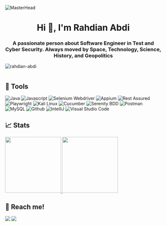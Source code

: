 ![MasterHead](https://miro.medium.com/v2/resize:fit:1400/format:webp/1*cDs1lIHva7j7kwsnmROc0w.png)
<h1 align="center">Hi 👋, I'm Rahdian Abdi</h1>
<h3 align="center">A passionate person about Software Engineer in Test and Cyber Security. Always moved by Space, Technology, Science, History, and Geopolitics</h3>

<p align="left"> 
  <img src="https://komarev.com/ghpvc/?username=rahdian-abdi&label=Profile%20views&color=0e75b6&style=flat" alt="rahdian-abdi" /> 
</p>

<p align="left"> 
  <a href="https://twitter.com/" target="blank"><img src="https://img.shields.io/twitter/follow/?logo=twitter&style=for-the-badge" alt="" /></a> 
</p>

## 🔨 Tools

![Java](https://img.shields.io/badge/Java-ED8B00?style=for-the-badge&logo=openjdk&logoColor=white)
![Javascript](https://img.shields.io/badge/JavaScript-F7DF1E?style=for-the-badge&logo=javascript&logoColor=black)
![Selenium Webdriver](https://img.shields.io/badge/-selenium-181717?style=for-the-badge&logo=selenium)
![Appium](https://img.shields.io/badge/-appium-662d91?style=for-the-badge&logo=appium)
![Rest Assured](https://img.shields.io/badge/Rest%20Assured-20B2AA?style=for-the-badge)
![Playwright](https://img.shields.io/badge/Playwright-43853D?style=for-the-badge&logo=appium)
![Kali Linux](https://img.shields.io/badge/Kali_Linux-557C94?style=for-the-badge&logo=kali-linux&logoColor=white)
![Cucumber](https://img.shields.io/badge/-cucumber-181717?style=for-the-badge&logo=cucumber)
![Serenity BDD](https://img.shields.io/badge/-serenitybdd-181717?style=for-the-badge&logo=serenitybdd)
![Postman](https://img.shields.io/badge/-postman-181717?style=for-the-badge&logo=postman)
![MySQL](https://img.shields.io/badge/-mysql-181717?style=for-the-badge&logo=mysql)
![Github](https://img.shields.io/badge/GitHub-100000?style=for-the-badge&logo=github&logoColor=white)
![IntelliJ](https://img.shields.io/badge/IntelliJ-000000.svg?style=for-the-badge&logo=intellij-idea&logoColor=white)
![Visual Studio Code](https://img.shields.io/badge/Visual%20Studio%20Code-0078d7.svg?style=for-the-badge&logo=visual-studio-code&logoColor=white)

## 📈 Stats

<p align="left">
  <a href="https://github.com/rahdian-abdi">
    <img height="180em" src="https://github-readme-stats-eight-theta.vercel.app/api?username=rahdian-abdi&show_icons=true&theme=algolia&include_all_commits=true&count_private=true"/>
    <img height="180em" src="https://github-readme-stats-eight-theta.vercel.app/api/top-langs/?username=rahdian-abdi&layout=compact&langs_count=8&theme=algolia"/>
  </a>
</p>

## 🔗 Reach me!

<p>
  <a href="https://www.linkedin.com/in/rahdianabdi/" target="blank"><img src="https://img.shields.io/badge/-linkedin-181717?style=for-the-badge&logo=linkedin" /></a>
  <a href="mailto: rahdian.abdi@yahoo.com" target="blank"><img src="https://img.shields.io/badge/-yahoo-181717?style=for-the-badge&logo=yahoo" /></a>
</p>
